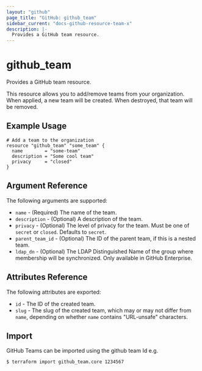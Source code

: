 ```yaml
---
layout: "github"
page_title: "GitHub: github_team"
sidebar_current: "docs-github-resource-team-x"
description: |-
  Provides a GitHub team resource.
---
```


# github_team

Provides a GitHub team resource.

This resource allows you to add/remove teams from your organization. When applied,
a new team will be created. When destroyed, that team will be removed.

## Example Usage

```hcl
# Add a team to the organization
resource "github_team" "some_team" {
  name        = "some-team"
  description = "Some cool team"
  privacy     = "closed"
}
```

## Argument Reference

The following arguments are supported:

* `name` - (Required) The name of the team.
* `description` - (Optional) A description of the team.
* `privacy` - (Optional) The level of privacy for the team. Must be one of `secret` or `closed`.
               Defaults to `secret`.
* `parent_team_id` - (Optional) The ID of the parent team, if this is a nested team.
* `ldap_dn` - (Optional) The LDAP Distinguished Name of the group where membership will be synchronized. Only available in GitHub Enterprise.

## Attributes Reference

The following attributes are exported:

* `id` - The ID of the created team.
* `slug` - The slug of the created team, which may or may not differ from `name`,
  depending on whether `name` contains "URL-unsafe" characters.

## Import

GitHub Teams can be imported using the github team Id e.g.

```
$ terraform import github_team.core 1234567
```
